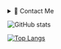 
<details><summary>📨 Contact Me</summary>

|              | Service | Value    |        Status |
| :---         |  :---    | :---:    |          ---: |
| ✉   |   Discord   | | git status    |
|  💻  |   Github   | Github |https://github.com/0BunnySenpai0      |

</details>



![GitHub stats](https://github-readme-stats.vercel.app/api?username=AuthZero&show_icons=true&theme=synthwave)

[![Top Langs](https://github-readme-stats.vercel.app/api/top-langs/?username=AuthZero&theme=synthwave)](https://github.com/anuraghazra/github-readme-stats)



